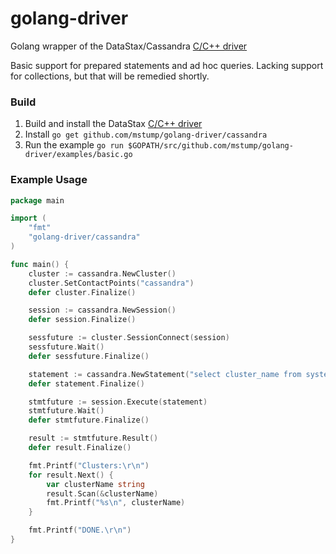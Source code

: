 golang-driver
=============

Golang wrapper of the DataStax/Cassandra [C/C++ driver](https://github.com/datastax/cpp-driver)

Basic support for prepared statements and ad hoc queries. Lacking support for collections, but that will be remedied shortly.

### Build

1. Build and install the DataStax [C/C++ driver](https://github.com/datastax/cpp-driver)
1. Install `go get github.com/mstump/golang-driver/cassandra`
1. Run the example `go run $GOPATH/src/github.com/mstump/golang-driver/examples/basic.go`

### Example Usage

```go
package main

import (
	"fmt"
	"golang-driver/cassandra"
)

func main() {
	cluster := cassandra.NewCluster()
	cluster.SetContactPoints("cassandra")
	defer cluster.Finalize()

	session := cassandra.NewSession()
	defer session.Finalize()

	sessfuture := cluster.SessionConnect(session)
	sessfuture.Wait()
	defer sessfuture.Finalize()

	statement := cassandra.NewStatement("select cluster_name from system.local;", 0)
	defer statement.Finalize()

	stmtfuture := session.Execute(statement)
	stmtfuture.Wait()
	defer stmtfuture.Finalize()

	result := stmtfuture.Result()
	defer result.Finalize()

	fmt.Printf("Clusters:\r\n")
	for result.Next() {
		var clusterName string
		result.Scan(&clusterName)
		fmt.Printf("%s\n", clusterName)
	}

	fmt.Printf("DONE.\r\n")
}
```
